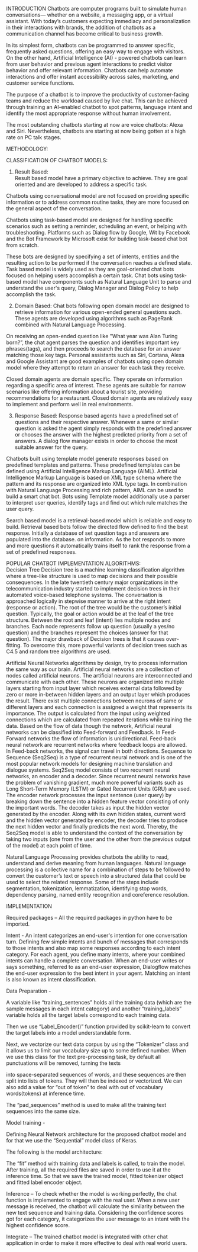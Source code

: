 INTRODUCTION 
Chatbots are computer programs built to simulate human conversations— whether on a website, a messaging app, or a virtual assistant. With today’s customers expecting immediacy and personalization in their interactions with brands, the addition of chatbots as a communication channel has become critical to business growth. 

In its simplest form, chatbots can be programmed to answer specific, frequently asked questions, offering an easy way to engage with visitors. On the other hand, Artificial Intelligence (AI) - powered chatbots can learn from user behavior and previous agent interactions to predict visitor behavior and offer relevant information. Chatbots can help automate interactions and offer instant accessibility across sales, marketing, and customer service functions. 

The purpose of a chatbot is to improve the productivity of customer-facing teams and reduce the workload caused by live chat. This can be achieved through training an AI-enabled chatbot to spot patterns, language intent and identify the most appropriate response without human involvement.  

The most outstanding chatbots starting at now are voice chatbots: Alexa and Siri. Nevertheless, chatbots are starting at now being gotten at a high rate on PC talk stages. 

METHODOLOGY: 

CLASSIFICATION OF CHATBOT MODELS: 
1. Result Based:  
Result based model have a primary objective to achieve. They are goal oriented and are developed to address a specific task. 

Chatbots using conversational model are not focused on providing specific information or to address common routine tasks, they are more focused on the general aspect of the conversation. 

Chatbots using task-based model are designed for handling specific scenarios such as setting a reminder, scheduling an event, or helping with troubleshooting. Platforms such as Dialog flow by Google, Wit by Facebook and the Bot Framework by Microsoft exist for building task-based chat bot from scratch. 

 These bots are designed by specifying a set of intents, entities and the resulting action to be performed if the conversation reaches a defined state. Task based model is widely used as they are goal-oriented chat bots focused on helping users accomplish a certain task. Chat bots using task-based model have components such as Natural Language Unit to parse and understand the user's query, Dialog Manager and Dialog Policy to help accomplish the task. 

2. Domain Based: 
Chat bots following open domain model are designed to retrieve information for various open-ended general questions such. These agents are developed using algorithms such as PageRank combined with Natural Language Processing.  

On receiving an open-ended question like "What year was Alan Turing born?”, the chat agent parses the question and identifies important key phrases(tags), and then proceeds to search the database for an answer matching those key tags. Personal assistants such as Siri, Cortana, Alexa and Google Assistant are good examples of chatbots using open domain model where they attempt to return an answer for each task they receive.  

Closed domain agents are domain specific. They operate on information regarding a specific area of interest. These agents are suitable for narrow scenarios like offering information about a tourist site, providing recommendations for a restaurant. Closed domain agents are relatively easy to implement and perform well in real environments. 

3. Response Based: 
Response based agents have a predefined set of questions and their respective answer. Whenever a same or similar question is asked the agent simply responds with the predefined answer or chooses the answer with the highest predicted priority from a set of answers. A dialog flow manager exists in order to choose the most suitable answer for the query.  

Chatbots built using template model generate responses based on predefined templates and patterns. These predefined templates can be defined using Artificial Intelligence Markup Language (AIML). Artificial Intelligence Markup Language is based on XML type schema where the pattern and its response are organized into XML type tags. In combination with Natural Language Processing and rich pattern, AIML can be used to build a smart chat bot. Bots using Template model additionally use a parser to interpret user queries, identify tags and find out which rule matches the user query.  

Search based model is a retrieval-based model which is reliable and easy to build. Retrieval based bots follow the directed flow defined to find the best response. Initially a database of set question tags and answers are populated into the database. on information. As the bot responds to more and more questions it automatically trains itself to rank the response from a set of predefined responses. 


POPULAR CHATBOT IMPLEMENTATION ALGORITHMS:  
Decision Tree Decision tree is a machine learning classification algorithm where a tree-like structure is used to map decisions and their possible consequences. In the late twentieth century major organizations in the telecommunication industry started to implement decision trees in their automated voice-based telephone systems. The conversation is approached logically in stepwise manner to arrive at the right intent (response or action). The root of the tree would be the customer’s initial question. Typically, the goal or action would be at the leaf of the tree structure. Between the root and leaf (intent) lies multiple nodes and branches. Each node represents follow up question (usually a yes/no question) and the branches represent the choices (answer for that question). The major drawback of Decision trees is that it causes over-fitting. To overcome this, more powerful variants of decision trees such as C4.5 and random tree algorithms are used.  

Artificial Neural Networks algorithms by design, try to process information the same way as our brain. Artificial neural networks are a collection of nodes called artificial neurons. The artificial neurons are interconnected and communicate with each other. These neurons are organized into multiple layers starting from input layer which receives external data followed by zero or more in-between hidden layers and an output layer which produces the result. There exist multiple connections between neurons of same or different layers and each connection is assigned a weight that represents its importance. The output is calculated from the input using weighted connections which are calculated from repeated iterations while training the data. Based on the flow of data though the network, Artificial neural networks can be classified into Feed-forward and Feedback. In Feed-Forward networks the flow of information is unidirectional. Feed-back neural network are recurrent networks where feedback loops are allowed. In Feed-back networks, the signal can travel in both directions. Sequence to Sequence (Seq2Seq) is a type of recurrent neural network and is one of the most popular network models for designing machine translation and dialogue systems. Seq2Seq model consists of two recurrent neural networks, an encoder and a decoder. Since recurrent neural networks have the problem of vanishing gradient, much more powerful variants such as Long Short-Term Memory (LSTM) or Gated Recurrent Units (GRU) are used. The encoder network processes the input sentence (user query) by breaking down the sentence into a hidden feature vector consisting of only the important words. The decoder takes as input the hidden vector generated by the encoder. Along with its own hidden states, current word and the hidden vector generated by encoder, the decoder tries to produce the next hidden vector and finally predicts the next word. Thereby, the Seq2Seq model is able to understand the context of the conversation by taking two inputs (one from the user and the other from the previous output of the model) at each point of time.
 
Natural Language Processing provides chatbots the ability to read, understand and derive meaning from human languages. Natural language processing is a collective name for a combination of steps to be followed to convert the customer’s text or speech into a structured data that could be used to select the related response. Some of the steps include segmentation, tokenization, lemmatization, identifying stop words, dependency parsing, named entity recognition and coreference resolution. 

IMPLEMENTATION 

Required packages – All the required packages in python have to be imported. 

Intent - An intent categorizes an end-user's intention for one conversation turn. Defining few simple intents and bunch of messages that corresponds to those intents and also map some responses according to each intent category. For each agent, you define many intents, where your combined intents can handle a complete conversation. When an end-user writes or says something, referred to as an end-user expression, Dialogflow matches the end-user expression to the best intent in your agent. Matching an intent is also known as intent classification. 

Data Preparation -  

A variable like “training_sentences” holds all the training data (which are the sample messages in each intent category) and another “training_labels” variable holds all the target labels correspond to each training data.  

Then we use “Label_Encoder()” function provided by scikit-learn to convert the target labels into a model understandable form. 

Next, we vectorize our text data corpus by using the “Tokenizer” class and it allows us to limit our vocabulary size up to some defined number. When we use this class for the text pre-processing task, by default all punctuations will be removed, turning the texts  

into space-separated sequences of words, and these sequences are then split into lists of tokens. They will then be indexed or vectorized. We can also add a value for “out of token” to deal with out of vocabulary words(tokens) at inference time. 

The “pad_sequences” method is used to make all the training text sequences into the same size. 

Model training - 

Defining Neural Network architecture for the proposed chatbot model and for that we use the “Sequential” model class of Keras.  

The following is the model architecture: 

The “fit” method with training data and labels is called, to train the model. After training, all the required files are saved in order to use it at the inference time. So that we save the trained model, fitted tokenizer object and fitted label encoder object. 

Inference – To check whether the model is working perfectly, the chat function is implemented to engage with the real user. When a new user message is received, the chatbot will calculate the similarity between the new text sequence and training data. Considering the confidence scores got for each category, it categorizes the user message to an intent with the highest confidence score. 

Integrate – The trained chatbot model is integrated with other chat application in order to make it more effective to deal with real world users. 

